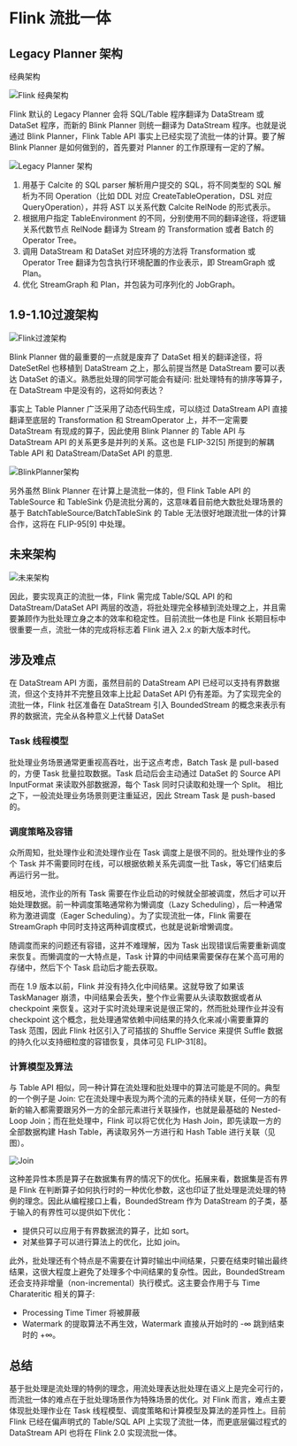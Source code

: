 # Flink 流批一体

## Legacy Planner 架构

经典架构

![Flink 经典架构](./img/经典架构.webp)

Flink 默认的 Legacy Planner 会将 SQL/Table 程序翻译为 DataStream 或 DataSet 程序，而新的 Blink Planner 则统一翻译为 DataStream 程序。也就是说通过 Blink Planner，Flink Table API 事实上已经实现了流批一体的计算。要了解 Blink Planner 是如何做到的，首先要对 Planner 的工作原理有一定的了解。

![Legacy Planner 架构](./img/LegacyPlanner架构.webp)

1. 用基于 Calcite 的 SQL parser 解析用户提交的 SQL，将不同类型的 SQL 解析为不同 Operation（比如 DDL 对应 CreateTableOperation，DSL 对应 QueryOperation），并将 AST 以关系代数 Calcite RelNode 的形式表示。
2. 根据用户指定 TableEnvironment 的不同，分别使用不同的翻译途径，将逻辑关系代数节点 RelNode 翻译为 Stream 的 Transformation 或者 Batch 的 Operator Tree。
3. 调用 DataStream 和 DataSet 对应环境的方法将 Transformation 或 Operator Tree 翻译为包含执行环境配置的作业表示，即 StreamGraph 或 Plan。
4. 优化 StreamGraph 和 Plan，并包装为可序列化的 JobGraph。

## 1.9-1.10过渡架构

![Flink过渡架构](./img/Flink过渡架构.webp)

Blink Planner 做的最重要的一点就是废弃了 DataSet 相关的翻译途径，将 DateSetRel 也移植到 DataStream 之上，那么前提当然是 DataStream 要可以表达 DataSet 的语义。熟悉批处理的同学可能会有疑问: 批处理特有的排序等算子，在 DataStream 中是没有的，这将如何表达？

事实上 Table Planner 广泛采用了动态代码生成，可以绕过 DataStream API 直接翻译至底层的 Transformation 和 StreamOperator 上，并不一定需要 DataStream 有现成的算子，因此使用 Blink Planner 的 Table API 与 DataStream API 的关系更多是并列的关系。这也是 FLIP-32[5] 所提到的解耦 Table API 和 DataStream/DataSet API 的意思.

![BlinkPlanner架构](./img/BlinkPlanner架构.png)

另外虽然 Blink Planner 在计算上是流批一体的，但 Flink Table API 的 TableSource 和 TableSink 仍是流批分离的，这意味着目前绝大数批处理场景的基于 BatchTableSource/BatchTableSink 的 Table 无法很好地跟流批一体的计算合作，这将在 FLIP-95[9] 中处理。

## 未来架构

![未来架构](./img/未来架构.webp)

因此，要实现真正的流批一体，Flink 需完成 Table/SQL API 的和 DataStream/DataSet API 两层的改造，将批处理完全移植到流处理之上，并且需要兼顾作为批处理立身之本的效率和稳定性。目前流批一体也是 Flink 长期目标中很重要一点，流批一体的完成将标志着 Flink 进入 2.x 的新大版本时代。

## 涉及难点

在 DataStream API 方面，虽然目前的 DataStream API 已经可以支持有界数据流，但这个支持并不完整且效率上比起 DataSet API 仍有差距。为了实现完全的流批一体，Flink 社区准备在 DataStream 引入 BoundedStream 的概念来表示有界的数据流，完全从各种意义上代替 DataSet

### Task 线程模型

批处理业务场景通常更重视高吞吐，出于这点考虑，Batch Task 是 pull-based 的，方便 Task 批量拉取数据。Task 启动后会主动通过 DataSet 的 Source API InputFormat 来读取外部数据源，每个 Task 同时只读取和处理一个 Split。
相比之下，一般流处理业务场景则更注重延迟，因此 Stream Task 是 push-based 的。

### 调度策略及容错

众所周知，批处理作业和流处理作业在 Task 调度上是很不同的。批处理作业的多个 Task 并不需要同时在线，可以根据依赖关系先调度一批 Task，等它们结束后再运行另一批。

相反地，流作业的所有 Task 需要在作业启动的时候就全部被调度，然后才可以开始处理数据。前一种调度策略通常称为懒调度（Lazy Scheduling），后一种通常称为激进调度（Eager Scheduling）。为了实现流批一体，Flink 需要在 StreamGraph 中同时支持这两种调度模式，也就是说新增懒调度。

随调度而来的问题还有容错，这并不难理解，因为 Task 出现错误后需要重新调度来恢复。而懒调度的一大特点是，Task 计算的中间结果需要保存在某个高可用的存储中，然后下个 Task 启动后才能去获取。

而在 1.9 版本以前，Flink 并没有持久化中间结果。这就导致了如果该 TaskManager 崩溃，中间结果会丢失，整个作业需要从头读取数据或者从 checkpoint 来恢复。这对于实时流处理来说是很正常的，然而批处理作业并没有 checkpoint 这个概念，批处理通常依赖中间结果的持久化来减小需要重算的 Task 范围，因此 Flink 社区引入了可插拔的 Shuffle Service 来提供 Suffle 数据的持久化以支持细粒度的容错恢复，具体可见 FLIP-31[8]。

### 计算模型及算法

与 Table API 相似，同一种计算在流处理和批处理中的算法可能是不同的。典型的一个例子是 Join: 它在流处理中表现为两个流的元素的持续关联，任何一方的有新的输入都需要跟另外一方的全部元素进行关联操作，也就是最基础的 Nested-Loop Join；而在批处理中，Flink 可以将它优化为 Hash Join，即先读取一方的全部数据构建 Hash Table，再读取另外一方进行和 Hash Table 进行关联（见图）。

![Join](./img/flink-join优化.webp)

这种差异性本质是算子在数据集有界的情况下的优化。拓展来看，数据集是否有界是 Flink 在判断算子如何执行时的一种优化参数，这也印证了批处理是流处理的特例的理念。因此从编程接口上看，BoundedStream 作为 DataStream 的子类，基于输入的有界性可以提供如下优化：

* 提供只可以应用于有界数据流的算子，比如 sort。
* 对某些算子可以进行算法上的优化，比如 join。

此外，批处理还有个特点是不需要在计算时输出中间结果，只要在结束时输出最终结果，这很大程度上避免了处理多个中间结果的复杂性。因此，BoundedStream 还会支持非增量（non-incremental）执行模式。这主要会作用于与 Time Charateritic 相关的算子:

* Processing Time Timer 将被屏蔽
* Watermark 的提取算法不再生效，Watermark 直接从开始时的 -∞ 跳到结束时的 +∞。

## 总结

基于批处理是流处理的特例的理念，用流处理表达批处理在语义上是完全可行的，而流批一体的难点在于批处理场景作为特殊场景的优化。对 Flink 而言，难点主要体现批处理作业在 Task 线程模型、调度策略和计算模型及算法的差异性上。目前 Flink 已经在偏声明式的 Table/SQL API 上实现了流批一体，而更底层偏过程式的 DataStream API 也将在 Flink 2.0 实现流批一体。
